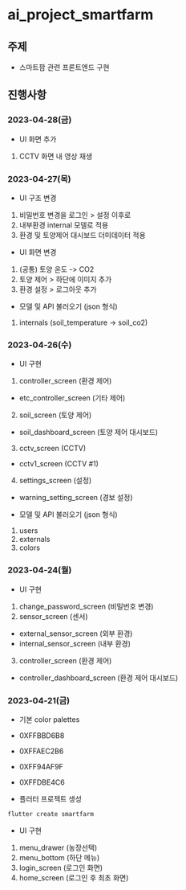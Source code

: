 # ai_project_smartfarm
## 주제
- 스마트팜 관련 프론트엔드 구현

## 진행사항
### 2023-04-28(금)
- UI 화면 추가
1. CCTV 화면 내 영상 재생

### 2023-04-27(목)
- UI 구조 변경
1. 비밀번호 변경을 로그인 > 설정 이후로
2. 내부환경 internal 모델로 적용
3. 환경 및 토양제어 대시보드 더미데이터 적용

- UI 화면 변경
1. (공통) 토양 온도 -> CO2
2. 토양 제어 > 하단에 이미지 추가
3. 환경 설정 > 로그아웃 추가

- 모델 및 API 불러오기 (json 형식)
1. internals (soil_temperature -> soil_co2)

### 2023-04-26(수)
- UI 구현
1. controller_screen (환경 제어)
* etc_controller_screen (기타 제어)
2. soil_screen (토양 제어)
* soil_dashboard_screen (토양 제어 대시보드)
3. cctv_screen (CCTV)
* cctv1_screen (CCTV #1)
4. settings_screen (설정)
* warning_setting_screen (경보 설정)

- 모델 및 API 불러오기 (json 형식)
1. users
2. externals
3. colors


### 2023-04-24(월)
- UI 구현
1. change_password_screen (비밀번호 변경)
2. sensor_screen (센서)
* external_sensor_screen (외부 환경)
* internal_sensor_screen (내부 환경)
3. controller_screen (환경 제어)
* controller_dashboard_screen (환경 제어 대시보드)

### 2023-04-21(금)
- 기본 color palettes
- 0XFFBBD6B8
- 0XFFAEC2B6
- 0XFF94AF9F
- 0XFFDBE4C6

- 플러터 프로젝트 생성
```bash
flutter create smartfarm
```

- UI 구현
1. menu_drawer (농장선택)
2. menu_bottom (하단 메뉴)
3. login_screen (로그인 화면)
4. home_screen (로그인 후 최초 화면)